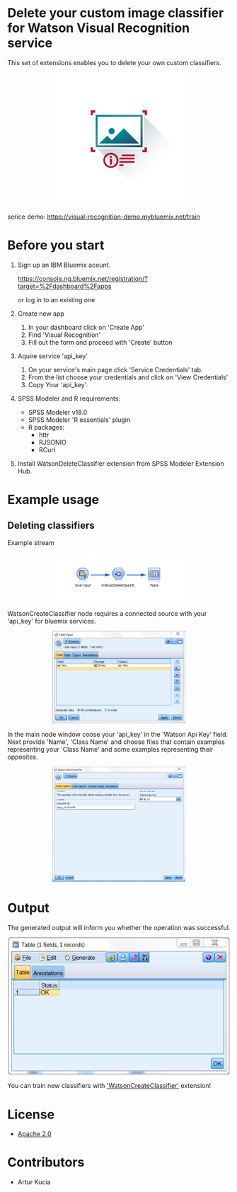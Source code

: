 # Delete your custom image classifier for Watson Visual Recognition service

This set of extensions enables you to delete your own custom classifiers.

<p align="center">
  <img src="wvr2.png"/ width=300px>
</p>

serice demo:
https://visual-recognition-demo.mybluemix.net/train

# Before you start

1. Sign up an IBM Bluemix acount.

	https://console.ng.bluemix.net/registration/?target=%2Fdashboard%2Fapps
	
	or log in to an existing one
	
2. Create new app
	1. In your dashboard click on 'Create App'
	2. Find 'Visual Recognition'
	3. Fill out the form and proceed with 'Create' button
	
3. Aquire service 'api_key'
	1. On your service's main page click 'Service Credentials' tab.
	2. From the list choose your credentials and click on 'View Credentials'
	3. Copy Your 'api_key'.
	

4. SPSS Modeler and R requirements:
	- SPSS Modeler v18.0
	- SPSS Modeler 'R essentials' plugin
	- R packages: 
		- httr
		- RJSONIO
		- RCurl
		
5. Install WatsonDeleteClassifier extension from SPSS Modeler Extension Hub.


# Example usage
## Deleting classifiers

Example stream

<p align="center">
  <img src="Screenshot/stream.PNG"/ width=300px>
</p>


WatsonCreateClassifier node requires a connected source with your 'api_key' for bluemix services. 

<p align="center">
  <img src="Screenshot/input1.PNG"/ width=300px>
</p>

	
In the main node window coose your 'api_key' in the 'Watson Api Key' field. Next provide 'Name', 'Class Name' and choose files that contain examples representing your 'Class Name' and some examples representing their opposites.

<p align="center">
  <img src="Screenshot/input2.PNG"/ width=300px>
</p>
	
	
# Output

The generated output will inform you whether the operation was successful.


<p align="center">
  <img src="Screenshot/output.PNG"/ width=500px>
</p>

You can train new classifiers with ['WatsonCreateClassifier'][2] extension!



# License
- [Apache 2.0][1]

# Contributors
- Artur Kucia

 [1]: http://www.apache.org/licenses/LICENSE-2.0.html
 [2]: https://github.com/SpssModelerExtensions/WatsonCreateClassifier
